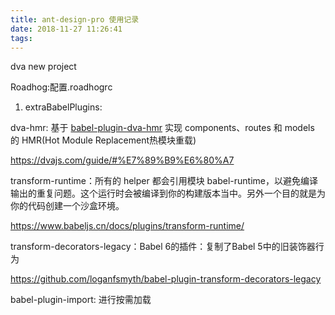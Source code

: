 ```yaml
---
title: ant-design-pro 使用记录
date: 2018-11-27 11:26:41
tags:
---
```


dva new project

Roadhog:配置.roadhogrc

1. extraBabelPlugins:      

 dva-hmr: 基于 [babel-plugin-dva-hmr](https://github.com/dvajs/babel-plugin-dva-hmr) 实现 components、routes 和 models 的 HMR(Hot Module Replacement热模块重载)

<https://dvajs.com/guide/#%E7%89%B9%E6%80%A7>

transform-runtime：所有的 helper 都会引用模块 babel-runtime，以避免编译输出的重复问题。这个运行时会被编译到你的构建版本当中。另外一个目的就是为你的代码创建一个沙盒环境。

<https://www.babeljs.cn/docs/plugins/transform-runtime/>

transform-decorators-legacy：Babel 6的插件：复制了Babel 5中的旧装饰器行为

<https://github.com/loganfsmyth/babel-plugin-transform-decorators-legacy>

 babel-plugin-import:  进行按需加载